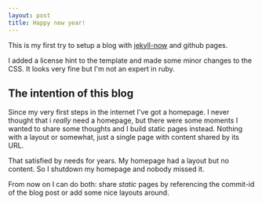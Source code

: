 ```yaml
---
layout: post
title: Happy new year!
---
```


This is my first try to setup a blog with
[jekyll-now](https://github.com/barryclark/jekyll-now) and github pages.

I added a license hint to the template and made some minor changes to the
CSS.  It looks very fine but I'm not an expert in ruby.

## The intention of this blog

Since my very first steps in the internet I've got a homepage. I never
thought that i *really* need a homepage, but there were some moments I
wanted to share some thoughts and I build static pages instead.  Nothing
with a layout or somewhat, just a single page with content shared by its
URL.

That satisfied by needs for years. My homepage had a layout but no content.
So I shutdown my homepage and nobody missed it.

From now on I can do both: share *static* pages by referencing the commit-id
of the blog post or add some nice layouts around.
